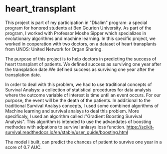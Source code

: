 # heart_transplant
This project is part of my participation in "Dkalim" program: a special program for honored students at Ben Gourion University. 
As part of the program, I worked with Professor Moshe Sipper which specializes in evolutionary algorithms and machine learning.
In this specific project, we worked in cooperation with two doctors, on a dataset of heart transplants from UNOS: United Network for Organ Sharing.

The purpose of this project is to help doctors in predicting the success of heart transplant of patients.
We defined success as surviving one year after the transplation date.We defined success as surviving one year after the transplation date.

In order to deal with this problem, we had to use traditional concepts of Survival Analsys: a collection of statistical procedures for data analysis where the outcome variable of interest is time until an event occurs.
For our purpose, the event will be the death of the patients.
In additional to the traditional Survival Analsys concepts, I used some combined algorithms of Machine learning and survival analsys to deal this problem. More specificaly, I used an algorithm called :"Gradient Boosting Survival Analysis".
This algorithm is intended to use the advandates of boosting methodes with adpations to survival anlasys loss function.
https://scikit-survival.readthedocs.io/en/stable/user_guide/boosting.html

The model i built, can predict the chances of patient to survive one year in a score of 0.7 AUC.

